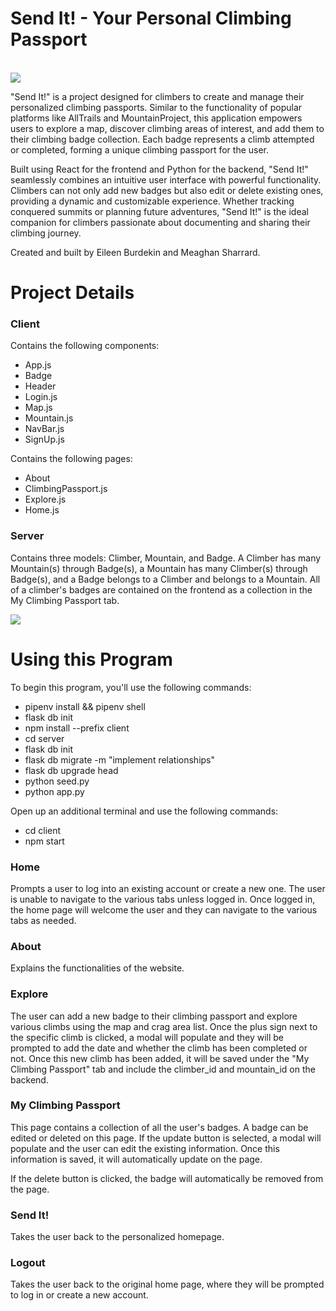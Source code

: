 <h1>Send It! - Your Personal Climbing Passport</h1>

</br>

<img src="https://i.ibb.co/SRRwVRJ/Homepage.png" />

<p>"Send It!" is a project designed for climbers to create and manage their personalized climbing passports. Similar to the functionality of popular platforms like AllTrails and MountainProject, this application empowers users to explore a map, discover climbing areas of interest, and add them to their climbing badge collection. Each badge represents a climb attempted or completed, forming a unique climbing passport for the user.
<p>
Built using React for the frontend and Python for the backend, "Send It!" seamlessly combines an intuitive user interface with powerful functionality. Climbers can not only add new badges but also edit or delete existing ones, providing a dynamic and customizable experience. Whether tracking conquered summits or planning future adventures, "Send It!" is the ideal companion for climbers passionate about documenting and sharing their climbing journey.
</p>
</p>

<p>Created and built by Eileen Burdekin and Meaghan Sharrard.</p>

<h1>Project Details</h1>

<h3>Client</h3>

Contains the following components:

<ul>
    <li>App.js</li>
    <li>Badge</li>
    <li>Header</li>
    <li>Login.js</li>
    <li>Map.js</li>
    <li>Mountain.js</li>
    <li>NavBar.js</li>
    <li>SignUp.js</li>
</ul>

Contains the following pages:

<ul>
  <li>About</li>
  <li>ClimbingPassport.js</li>
  <li>Explore.js</li>
  <li>Home.js</li>
</ul>

<h3>Server</h3>

Contains three models: Climber, Mountain, and Badge. A Climber has many Mountain(s) through Badge(s), a Mountain has many Climber(s) through Badge(s), and a Badge belongs to a Climber and belongs to a Mountain. All of a climber's badges are contained on the frontend as a collection in the My Climbing Passport tab.

<img src="https://i.ibb.co/dDkHG7c/Relationships.png" />

<h1>Using this Program</h1>

To begin this program, you'll use the following commands:

<ul>
  <li>pipenv install && pipenv shell</li>
  <li>flask db init</li>
  <li>npm install --prefix client</li>
  <li>cd server</li>
  <li>flask db init</li>
  <li>flask db migrate -m "implement relationships"</li>
  <li>flask db upgrade head</li>
  <li>python seed.py</li>
  <li>python app.py</li>
</ul>

Open up an additional terminal and use the following commands:

<ul>
  <li>cd client</li>
  <li>npm start</li>
</ul>

<h3>Home</h1>
<p>Prompts a user to log into an existing account or create a new one. The user is unable to navigate to the various tabs unless logged in. Once logged in, the home page will welcome the user and they can navigate to the various tabs as needed.</p>

<h3>About</h3>
<p>Explains the functionalities of the website.

<h3>Explore</h3>
<p>The user can add a new badge to their climbing passport and explore various climbs using the map and crag area list. Once the plus sign next to the specific climb is clicked, a modal will populate and they will be prompted to add the date and whether the climb has been completed or not. Once this new climb has been added, it will be saved under the "My Climbing Passport" tab and include the climber_id and mountain_id on the backend.</p>

<h3>My Climbing Passport</h3>
<p>This page contains a collection of all the user's badges. A badge can be edited or deleted on this page. If the update button is selected, a modal will populate and the user can edit the existing information. Once this information is saved, it will automatically update on the page.
</p>
<p>If the delete button is clicked, the badge will automatically be removed from the page.</p>

<h3>Send It!</h3>
<p>Takes the user back to the personalized homepage.</p>

<h3>Logout</h3>
<p>Takes the user back to the original home page, where they will be prompted to log in or create a new account.</p>
